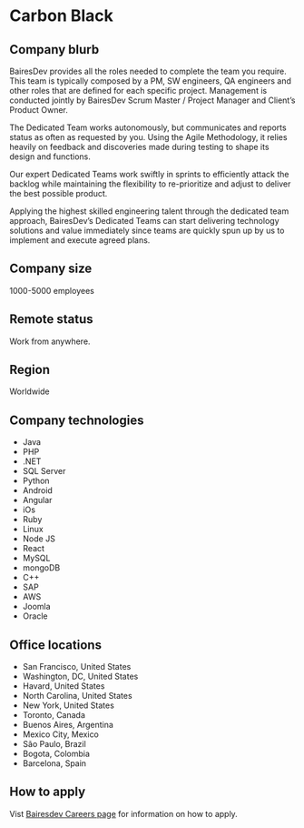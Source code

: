 # Carbon Black

## Company blurb

BairesDev provides all the roles needed to complete the team you require. This team is typically composed by a PM, SW engineers, QA engineers and other roles that are defined for each specific project. Management is conducted jointly by BairesDev Scrum Master / Project Manager and Client’s Product Owner.

The Dedicated Team works autonomously, but communicates and reports status as often as requested by you. Using the Agile Methodology, it relies heavily on feedback and discoveries made during testing to shape its design and functions.

Our expert Dedicated Teams work swiftly in sprints to efficiently attack the backlog while maintaining the flexibility to re-prioritize and adjust to deliver the best possible product.

Applying the highest skilled engineering talent through the dedicated team approach, BairesDev’s Dedicated Teams can start delivering technology solutions and value immediately since teams are quickly spun up by us to implement and execute agreed plans.

## Company size

1000-5000 employees

## Remote status

Work from anywhere.

## Region

Worldwide

## Company technologies

* Java
* PHP
* .NET
* SQL Server
* Python
* Android
* Angular
* iOs
* Ruby
* Linux
* Node JS
* React
* MySQL
* mongoDB
* C++
* SAP
* AWS
* Joomla
* Oracle

## Office locations

* San Francisco, United States
* Washington, DC, United States
* Havard, United States
* North Carolina, United States
* New York, United States
* Toronto, Canada
* Buenos Aires, Argentina
* Mexico City, Mexico
* São Paulo, Brazil
* Bogota, Colombia
* Barcelona, Spain

## How to apply

Vist [Bairesdev Careers page](https://www.bairesdev.com/careers/) for information on how to apply.
